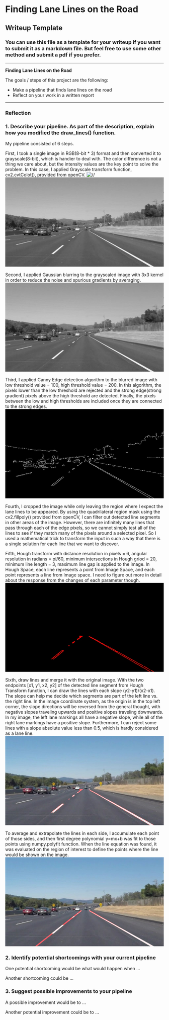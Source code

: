 # **Finding Lane Lines on the Road** 

## Writeup Template

### You can use this file as a template for your writeup if you want to submit it as a markdown file. But feel free to use some other method and submit a pdf if you prefer.

---

**Finding Lane Lines on the Road**

The goals / steps of this project are the following:
* Make a pipeline that finds lane lines on the road
* Reflect on your work in a written report


[//]: # (Image References)

[gray_image]: ./test_images_output/gray_image.jpg
[blurred_image]: ./test_images_output/blurred_image.jpg
[cannyed_image]: ./test_images_output/cannyed_image.jpg
[cropped_image]: ./test_images_output/cropped_image.jpg
[line_image]: ./test_images_output/line_image.jpg
[merged_image]: ./test_images_output/merged_image.jpg
[line_image_2]: ./test_images_output/line_image_2.jpg
[merged_image_2]: ./test_images_output/merged_image_2.jpg

---

### Reflection

### 1. Describe your pipeline. As part of the description, explain how you modified the draw_lines() function.

My pipeline consisted of 6 steps. 

First, I took a single image in RGB(8-bit * 3) format and then converted it to grayscale(8-bit), which is handier to deal with. The color difference is not a thing we care about, but the intensity values are the key point to solve the problem. In this case, I applied Grayscale transform function, cv2.cvtColot(), provided from openCV.
![//]
![gray_image]




Second, I applied Gaussian blurring to the grayscaled image with 3x3 kernel in order to reduce the noise and spurious gradients by averaging.
![blurred_image]




Third, I applied Canny Edge detection algorithm to the blurred image with low threshold value = 100, high threshold value = 200. In this algorithm, the pixels lower than the low threshold are rejected and the strong edge(strong gradient) pixels above the high threshold are detected. Finally, the pixels between the low and high thresholds are included once they are connected to the strong edges.
![cannyed_image]




Fourth, I cropped the image while only leaving the region where I expect the lane lines to be appeared. By using the quadrilateral region mask using the cv2.fillpoly() provided from openCV, I can filter out detected line segments in other areas of the image.
However, there are infinitely many lines that pass through each of the edge pixels, so we cannot simply test all of the lines to see if they match many of the pixels around a selected pixel. So I used a mathematical trick to transform the input in such a way that there is a single solution for each line that we want to discover.




Fifth, Hough transform with distance resolution in pixels = 6, angular resolution in radians = pi/60, minimum intersections in Hough griod = 20, minimum line length = 3, maximum line gap is applied to the image. In Hough Space, each line represents a point from Image Space, and each point represents a line from Image space.
I need to figure out more in detail about the response from the changes of each parameter though.
![line_image]





Sixth, draw lines and merge it with the original image.
With the two endpoints [x1, y1, x2, y2] of the detected line segment from Hough Transform function, I can draw the lines with each slope (y2-y1)/(x2-x1). The slope can help me decide which segments are part of the left line vs. the right line. In the image coordinate system, as the origin is in the top left corner, the slope directions will be reversed from the general thought, with negative slopes traveling upwards and positive slopes traveling downwards.
In my image, the left lane markings all have a negative slope, while all of the right lane markings have a positive slope. 
Furthermore, I can reject some lines with a slope absolute value less than 0.5, which is hardly considered as a lane line.
![merged_image]





To average and extrapolate the lines in each side, I accumulate each point of those sides, and then first degree polynomial y=mx+b was fit to those points using numpy.polyfit function. When the line equation was found, it was evaluated on the region of interest to define the points where the line would be shown on the image.
![merged_image_2]






### 2. Identify potential shortcomings with your current pipeline


One potential shortcoming would be what would happen when ... 

Another shortcoming could be ...


### 3. Suggest possible improvements to your pipeline

A possible improvement would be to ...

Another potential improvement could be to ...
